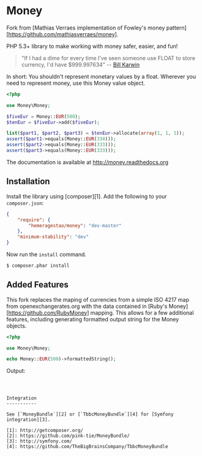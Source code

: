 Money
=====

Fork from [Mathias Verraes implementation of Fowley's money pattern][https://github.com/mathiasverraes/money].

PHP 5.3+ library to make working with money safer, easier, and fun!

> "If I had a dime for every time I've seen someone use FLOAT to store currency, I'd have $999.997634" -- [Bill Karwin](https://twitter.com/billkarwin/status/347561901460447232)

In short: You shouldn't represent monetary values by a float. Wherever
you need to represent money, use this Money value object.

```php
<?php

use Money\Money;

$fiveEur = Money::EUR(500);
$tenEur = $fiveEur->add($fiveEur);

list($part1, $part2, $part3) = $tenEur->allocate(array(1, 1, 1));
assert($part1->equals(Money::EUR(334)));
assert($part2->equals(Money::EUR(333)));
assert($part3->equals(Money::EUR(333)));
```

The documentation is available at http://money.readthedocs.org


Installation
------------

Install the library using [composer][1]. Add the following to your `composer.json`:

```json
{
    "require": {
        "hemeragestao/money": "dev-master"
    },
    "minimum-stability": "dev"    
}
```

Now run the `install` command.

```sh
$ composer.phar install
```


Added Features
--------------
This fork replaces the maping of currencies from a simple ISO 4217 map from openexchangerates.org with the data contained in [Ruby's Money][https://github.com/RubyMoney] mapping. This allows for a few additional features, including generating formatted output string for the Money objects.

```php
<?php

use Money\Money;

echo Money::EUR(500)->formattedString();
```

Output:
```



Integration
-----------

See [`MoneyBundle`][2] or [`TbbcMoneyBundle`][4] for [Symfony integration][3].

[1]: http://getcomposer.org/
[2]: https://github.com/pink-tie/MoneyBundle/
[3]: http://symfony.com/
[4]: https://github.com/TheBigBrainsCompany/TbbcMoneyBundle
